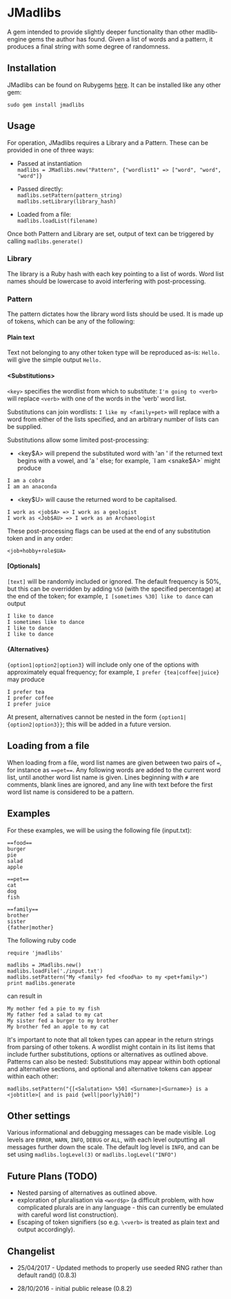 # JMadlibs

A gem intended to provide slightly deeper functionality than other
madlib-engine gems the author has found. Given a list of words and a pattern,
it produces a final string with some degree of randomness.

## Installation

JMadlibs can be found on Rubygems [here](https://rubygems.org/gems/jmadlibs/).
It can be installed like any other gem:

```
sudo gem install jmadlibs
```


## Usage

For operation, JMadlibs requires a Library and a Pattern.  These can be
provided in one of three ways:

* Passed at instantiation  
  `madlibs = JMadlibs.new("Pattern", {"wordlist1" => ["word", "word", "word"]}`

* Passed directly:  
  `madlibs.setPattern(pattern_string)`  
`madlibs.setLibrary(library_hash)`

* Loaded from a file:  
  `madlibs.loadList(filename)`

Once both Pattern and Library are set, output of text can be triggered by
calling `madlibs.generate()`

### Library

The library is a Ruby hash with each key pointing to a list of words. Word
list names should be lowercase to avoid interfering with post-processing.

### Pattern

The pattern dictates how the library word lists should be used. It is made up
of tokens, which can be any of the following:

#### Plain text

Text not belonging to any other token type will be reproduced as-is: `Hello.`
will give the simple output `Hello.`

#### &lt;Substitutions>

`<key>` specifies the wordlist from which to substitute: `I'm going to
<verb>` will replace `<verb>` with one of the words in the 'verb' word list.

Substitutions can join wordlists: `I like my <family+pet>` will replace with
a word from either of the lists specified, and an arbitrary number of lists
can be supplied.

Substitutions allow some limited post-processing:
* <key$A> will prepend the substituted word with 'an ' if the returned text
  begins with a vowel, and 'a ' else; for example, `I am <snake$A>` might produce
```
I am a cobra
I am an anaconda
```
* <key$U>  will cause the returned word to be
  capitalised.  
```
I work as <job$A> => I work as a geologist
I work as <Job$AU> => I work as an Archaeologist
```

These post-processing flags can be used at the end of any substitution token and in any order:

```
<job+hobby+role$UA>
```

#### [Optionals]

`[text]` will be randomly included or ignored. The default frequency is 50%,
but this can be overridden by adding `%50` (with the specified percentage) at
the end of the token; for example, `I [sometimes %30] like to dance` can output

```
I like to dance
I sometimes like to dance
I like to dance
I like to dance
```

#### {Alternatives}

`{option1|option2|option3}` will include only one of the options with
approximately equal frequency; for example, `I prefer {tea|coffee|juice}` may
produce

```
I prefer tea
I prefer coffee
I prefer juice
```

At present, alternatives cannot be nested in the form
`{option1|{option2|option3}}`; this will be added in a future version.

## Loading from a file

When loading from a file, word list names are given between two pairs of `=`,
for instance as `==pet==`. Any following words are added to the current word
list, until another word list name is given.  Lines beginning with `#` are
comments, blank lines are ignored, and any line with text before the first word
list name is considered to be a pattern.

## Examples

For these examples, we will be using the following file (input.txt):
```
==food==
burger
pie
salad
apple

==pet==
cat
dog
fish

==family==
brother
sister
{father|mother}

```
The following ruby code
```
require 'jmadlibs'

madlibs = JMadlibs.new()
madlibs.loadFile('./input.txt')
madlibs.setPattern("My <family> fed <food%a> to my <pet+family>")
print madlibs.generate
```

can result in

```
My mother fed a pie to my fish
My father fed a salad to my cat
My sister fed a burger to my brother
My brother fed an apple to my cat
```

It's important to note that all token types can appear in the return strings
from parsing of other tokens. A wordlist might contain in its list items that
include further substitutions, options or alternatives as outlined above.
Patterns can also be nested: Substitutions may appear within both optional and
alternative sections, and optional and alternative tokens can appear within each
other:

```
madlibs.setPattern("{[<Salutation> %50] <Surname>|<Surname>} is a <jobtitle>[ and is paid {well|poorly}%10]")
```

## Other settings

Various informational and debugging messages can be made visible. Log levels
are `ERROR`, `WARN`, `INFO`, `DEBUG` or `ALL`, with each level outputting all
messages further down the scale.  The default log level is `INFO`, and can be
set using `madlibs.logLevel(3)` or `madlibs.logLevel("INFO")`


## Future Plans (TODO)

* Nested parsing of alternatives as outlined above.
* exploration of pluralisation via `<word$p>` (a difficult problem, with how
  complicated plurals are in any language - this can currently be emulated with
  careful word list construction).
* Escaping of token signifiers (so e.g. `\<verb>` is treated as plain text and
  output accordingly).

## Changelist

* 25/04/2017 - Updated methods to properly use seeded RNG rather than default rand() (0.8.3)

* 28/10/2016 - initial public release (0.8.2)
